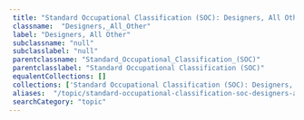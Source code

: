 ```yaml
--- 
 title: "Standard Occupational Classification (SOC): Designers, All Other" 
 classname:  "Designers,_All_Other" 
 label: "Designers, All Other" 
 subclassname: "null" 
 subclasslabel: "null" 
 parentclassname: "Standard_Occupational_Classification_(SOC)" 
 parentclasslabel: "Standard Occupational Classification (SOC)" 
 equalentCollections: [] 
 collections: ['Standard Occupational Classification (SOC): Designers, All Other']
 aliases:  "/topic/standard-occupational-classification-soc-designers-all-other"  
 searchCategory: "topic" 
---
```

